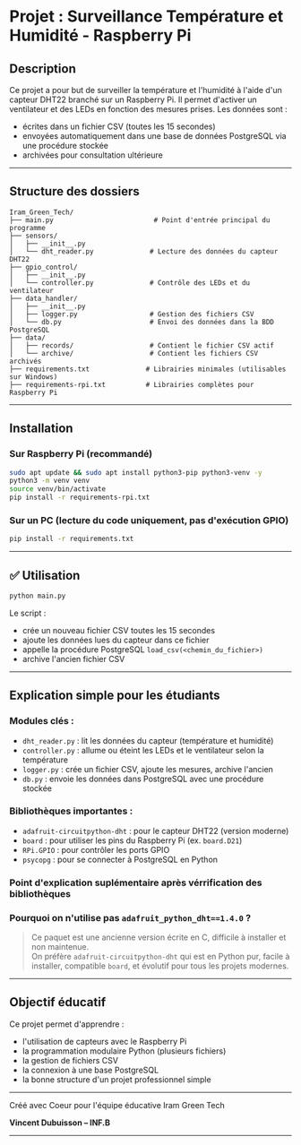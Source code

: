 # Projet : Surveillance Température et Humidité - Raspberry Pi

## Description
Ce projet a pour but de surveiller la température et l'humidité à l'aide d'un capteur DHT22 branché sur un Raspberry Pi.
Il permet d'activer un ventilateur et des LEDs en fonction des mesures prises.
Les données sont :
- écrites dans un fichier CSV (toutes les 15 secondes)
- envoyées automatiquement dans une base de données PostgreSQL via une procédure stockée
- archivées pour consultation ultérieure

---

##  Structure des dossiers
```
Iram_Green_Tech/
├── main.py                         # Point d'entrée principal du programme
├── sensors/
│   ├── __init__.py
│   └── dht_reader.py              # Lecture des données du capteur DHT22
├── gpio_control/
│   ├── __init__.py
│   └── controller.py              # Contrôle des LEDs et du ventilateur
├── data_handler/
│   ├── __init__.py
│   ├── logger.py                  # Gestion des fichiers CSV
│   └── db.py                      # Envoi des données dans la BDD PostgreSQL
├── data/
│   ├── records/                   # Contient le fichier CSV actif
│   └── archive/                   # Contient les fichiers CSV archivés
├── requirements.txt              # Librairies minimales (utilisables sur Windows)
├── requirements-rpi.txt          # Librairies complètes pour Raspberry Pi
```

---

## Installation

### Sur Raspberry Pi (recommandé)
```bash
sudo apt update && sudo apt install python3-pip python3-venv -y
python3 -m venv venv
source venv/bin/activate
pip install -r requirements-rpi.txt
```

### Sur un PC (lecture du code uniquement, pas d'exécution GPIO)
```bash
pip install -r requirements.txt
```

---

## ✅ Utilisation
```bash
python main.py
```
Le script :
- crée un nouveau fichier CSV toutes les 15 secondes
- ajoute les données lues du capteur dans ce fichier
- appelle la procédure PostgreSQL `load_csv(<chemin_du_fichier>)`
- archive l'ancien fichier CSV

---

## Explication simple pour les étudiants

### Modules clés :
- `dht_reader.py` : lit les données du capteur (température et humidité)
- `controller.py` : allume ou éteint les LEDs et le ventilateur selon la température
- `logger.py` : crée un fichier CSV, ajoute les mesures, archive l'ancien
- `db.py` : envoie les données dans PostgreSQL avec une procédure stockée

### Bibliothèques importantes :
- `adafruit-circuitpython-dht` : pour le capteur DHT22 (version moderne)
- `board` : pour utiliser les pins du Raspberry Pi (ex. `board.D21`)
- `RPi.GPIO` : pour contrôler les ports GPIO
- `psycopg` : pour se connecter à PostgreSQL en Python

### Point d'explication suplémentaire après vérrification des bibliothèques
### Pourquoi on n'utilise pas `adafruit_python_dht==1.4.0` ?
> Ce paquet est une ancienne version écrite en C, difficile à installer et non maintenue.  
> On préfère `adafruit-circuitpython-dht` qui est en Python pur, facile à installer, compatible `board`, et évolutif pour tous les projets modernes.

---

##  Objectif éducatif
Ce projet permet d'apprendre :
- l'utilisation de capteurs avec le Raspberry Pi
- la programmation modulaire Python (plusieurs fichiers)
- la gestion de fichiers CSV
- la connexion à une base PostgreSQL
- la bonne structure d'un projet professionnel simple

---

Créé avec Coeur pour l'équipe éducative Iram Green Tech 


**Vincent Dubuisson – INF.B**


---



